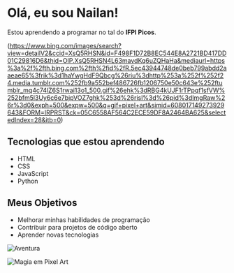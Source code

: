 # Olá, eu sou Nailan!

Estou aprendendo a programar no tal do **IFPI Picos**.

(https://www.bing.com/images/search?view=detailV2&ccid=XsQ5RHSN&id=F498F1D72B8EC544E8A2721BD417DD01C29816D6&thid=OIP.XsQ5RHSN4L63mavdKq6uZQHaHa&mediaurl=https%3a%2f%2fth.bing.com%2fth%2fid%2fR.5ec43944748de0beb799abdd2aaeae65%3frik%3d1haYwgHdF9Qbcg%26riu%3dhttp%253a%252f%252f24.media.tumblr.com%252fb9a552bef486726fb1206750e50c643e%252ftumblr_mq4c74lZ6S1rwai13o1_500.gif%26ehk%3dRBG4kUJF1rTPpqf1sfVW%252bfm5l3Uy6c6e7bjpVOZ7ghk%253d%26risl%3d%26pid%3dImgRaw%26r%3d0&exph=500&expw=500&q=gif+pixel+art&simid=608017149273929643&FORM=IRPRST&ck=05C6558AF564C2ECE59DF8A2464BA625&selectedIndex=28&itb=0)

## Tecnologias que estou aprendendo
- HTML
- CSS
- JavaScript
- Python

## Meus Objetivos
- Melhorar minhas habilidades de programação
- Contribuir para projetos de código aberto
- Aprender novas tecnologias

![Aventura](https://media.giphy.com/media/2t9mb0L8QX9MkpqKWE/giphy.gif)

![Magia em Pixel Art](https://media.giphy.com/media/l1J9wNv89Z4pKNuRy/giphy.gif)
